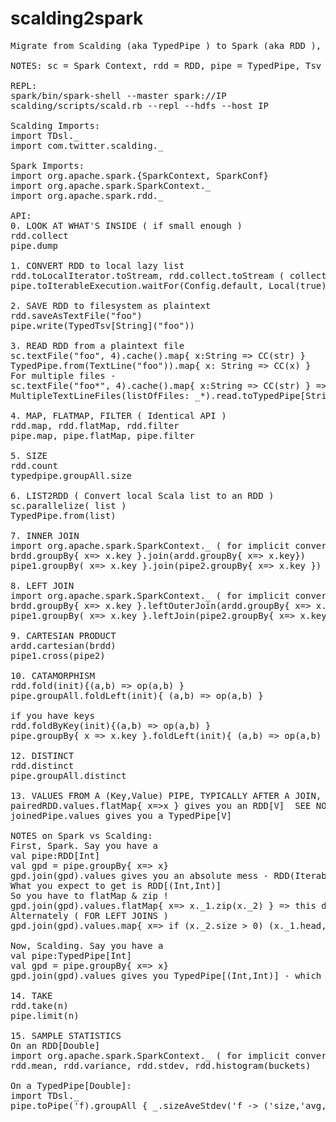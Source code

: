 # scalding2spark
<pre>
Migrate from Scalding (aka TypedPipe ) to Spark (aka RDD ), or vice-versa

NOTES: sc = Spark Context, rdd = RDD, pipe = TypedPipe, Tsv = Tab separated File, CC = case class

REPL:
spark/bin/spark-shell --master spark://IP
scalding/scripts/scald.rb --repl --hdfs --host IP

Scalding Imports:
import TDsl._
import com.twitter.scalding._

Spark Imports:
import org.apache.spark.{SparkContext, SparkConf}
import org.apache.spark.SparkContext._
import org.apache.spark.rdd._

API:
0. LOOK AT WHAT'S INSIDE ( if small enough )
rdd.collect
pipe.dump

1. CONVERT RDD to local lazy list
rdd.toLocalIterator.toStream, rdd.collect.toStream ( collect returns an Array, use for small RDDs only )
pipe.toIterableExecution.waitFor(Config.default, Local(true)).get.toStream

2. SAVE RDD to filesystem as plaintext
rdd.saveAsTextFile("foo")
pipe.write(TypedTsv[String]("foo"))

3. READ RDD from a plaintext file
sc.textFile("foo", 4).cache().map{ x:String => CC(str) }
TypedPipe.from(TextLine("foo")).map{ x: String => CC(x) }
For multiple files -
sc.textFile("foo*", 4).cache().map{ x:String => CC(str) } => will combine all files starting with name foo, into a single RDD[String]
MultipleTextLineFiles(listOfFiles: _*).read.toTypedPipe[String]('line) => will combine all files in the listOfFiles ( of type List[String]), into a single TypedPipe[String]

4. MAP, FLATMAP, FILTER ( Identical API )
rdd.map, rdd.flatMap, rdd.filter
pipe.map, pipe.flatMap, pipe.filter

5. SIZE
rdd.count
typedpipe.groupAll.size

6. LIST2RDD ( Convert local Scala list to an RDD )
sc.parallelize( list )
TypedPipe.from(list)

7. INNER JOIN
import org.apache.spark.SparkContext._ ( for implicit conversion of RDD to PairRDDFunctions)
brdd.groupBy{ x=> x.key }.join(ardd.groupBy{ x=> x.key})
pipe1.groupBy( x=> x.key }.join(pipe2.groupBy{ x=> x.key })

8. LEFT JOIN
import org.apache.spark.SparkContext._ ( for implicit conversion of RDD to PairRDDFunctions)
brdd.groupBy{ x=> x.key }.leftOuterJoin(ardd.groupBy{ x=> x.key})
pipe1.groupBy( x=> x.key }.leftJoin(pipe2.groupBy{ x=> x.key })

9. CARTESIAN PRODUCT
ardd.cartesian(brdd)
pipe1.cross(pipe2)

10. CATAMORPHISM
rdd.fold(init){(a,b) => op(a,b) }
pipe.groupAll.foldLeft(init){ (a,b) => op(a,b) }

if you have keys
rdd.foldByKey(init){(a,b) => op(a,b) }
pipe.groupBy{ x => x.key }.foldLeft(init){ (a,b) => op(a,b) }

12. DISTINCT
rdd.distinct
pipe.groupAll.distinct

13. VALUES FROM A (Key,Value) PIPE, TYPICALLY AFTER A JOIN, OR TO UNDO A GROUPBY
pairedRDD.values.flatMap{ x=>x } gives you an RDD[V]  SEE NOTES BELOW.
joinedPipe.values gives you a TypedPipe[V]

NOTES on Spark vs Scalding:
First, Spark. Say you have a 
val pipe:RDD[Int]
val gpd = pipe.groupBy{ x=> x}
gpd.join(gpd).values gives you an absolute mess - RDD(Iterable[Int], Iterable[Int])
What you expect to get is RDD[(Int,Int)]
So you have to flatMap & zip !
gpd.join(gpd).values.flatMap{ x=> x._1.zip(x._2) } => this does the right thing FOR INNER JOINS ONLY.
Alternately ( FOR LEFT JOINS )
gpd.join(gpd).values.map{ x=> if (x._2.size > 0) (x._1.head, Some(x._2.get.head)) else (x._1.head, None) }

Now, Scalding. Say you have a
val pipe:TypedPipe[Int]
val gpd = pipe.groupBy{ x=> x}
gpd.join(gpd).values gives you TypedPipe[(Int,Int)] - which is exactly what you expect !!!

14. TAKE
rdd.take(n)
pipe.limit(n)

15. SAMPLE STATISTICS
On an RDD[Double]
import org.apache.spark.SparkContext._ ( for implicit conversion of RDD[Double] to DoubleRDDFunctions)
rdd.mean, rdd.variance, rdd.stdev, rdd.histogram(buckets)

On a TypedPipe[Double]:
import TDsl._
pipe.toPipe('f).groupAll { _.sizeAveStdev('f -> ('size,'avg,'stdev)) }.toTypedPipe[(Int,Double,Double)]('size,'avg,'stdev)

</pre>

